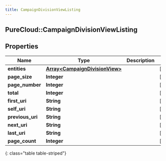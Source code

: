 ```yaml
---
title: CampaignDivisionViewListing
---
```

## PureCloud::CampaignDivisionViewListing

## Properties

|Name | Type | Description | Notes|
|------------ | ------------- | ------------- | -------------|
| **entities** | [**Array&lt;CampaignDivisionView&gt;**](CampaignDivisionView.html) |  | [optional] |
| **page_size** | **Integer** |  | [optional] |
| **page_number** | **Integer** |  | [optional] |
| **total** | **Integer** |  | [optional] |
| **first_uri** | **String** |  | [optional] |
| **self_uri** | **String** |  | [optional] |
| **previous_uri** | **String** |  | [optional] |
| **next_uri** | **String** |  | [optional] |
| **last_uri** | **String** |  | [optional] |
| **page_count** | **Integer** |  | [optional] |
{: class="table table-striped"}


